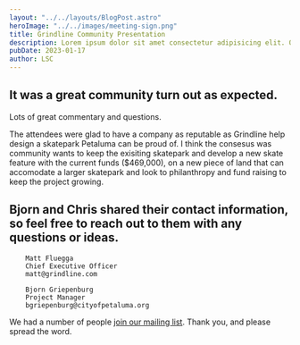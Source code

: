 ```yaml
---
layout: "../../layouts/BlogPost.astro"
heroImage: "../../images/meeting-sign.png"
title: Grindline Community Presentation
description: Lorem ipsum dolor sit amet consectetur adipisicing elit. Quisquam voluptate, quae, quod, voluptates quibusdam voluptatibus quidem voluptatum quos quia quas nesciunt. Quisquam, quae. Quisquam, quae. Quisquam, quae. Quisquam, quae.
pubDate: 2023-01-17
author: LSC
---
```

## It was a great community turn out as expected. 
Lots of great commentary and questions.


The attendees were glad to have a company as reputable as Grindline help design a skatepark Petaluma can be proud of. I think the consesus was community wants to keep the exisiting skatepark and develop a new skate feature with the current funds ($469,000), on a new piece of land that can accomodate a larger skatepark and look to philanthropy and fund raising to keep the project growing. 



## Bjorn and Chris shared their contact information, so feel free to reach out to them with any questions or ideas.

        Matt Fluegga
        Chief Executive Officer
        matt@grindline.com

        Bjorn Griepenburg 
        Project Manager 
        bgriepenburg@cityofpetaluma.org
        

 We had a number of people [join our mailing list](../index.html#aboveFold). Thank you, and please spread the word. 

